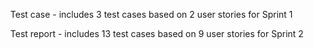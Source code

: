 




<ul>Test case - includes 3 test cases based on 2 user stories for Sprint 1</ul>
<ul>Test report - includes 13 test cases based on 9 user stories for Sprint 2</ul>

